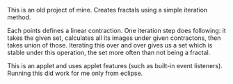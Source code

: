 This is an old project of mine. Creates fractals using a simple iteration method. 

Each points defines a linear contraction. One iteration step does following: it takes the given set, calculates all its images under
 given contractons, then takes union of those. Iterating this over and over gives us a set which is stable under this operation, 
 the set more often than not being a fractal.

This is an applet and uses applet features (such as built-in event listeners). Running this did work for me only from eclipse.
